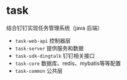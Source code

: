 # task
结合钉钉实现任务管理系统（java 后端）

  * `task-web-api` 控制器层
  * `task-server` 提供服务和数据
  * `task-sdk-dingtalk` 钉钉相关接口
  * `task-core` 数据库、redis、mybatis等等配置
  * `task-common` 公共层
